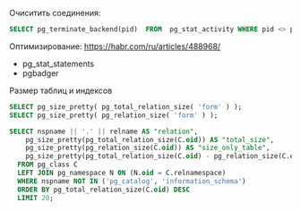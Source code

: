 Очиситить соединения:
``` sql
SELECT pg_terminate_backend(pid)  FROM  pg_stat_activity WHERE pid <> pg_backend_pid() AND datname = 'CloudBack';
```
Оптимизирование:
https://habr.com/ru/articles/488968/  
 - pg_stat_statements  
 - pgbadger

Размер таблиц и индексов

``` sql
SELECT pg_size_pretty( pg_total_relation_size( 'form' ) ); 
SELECT pg_size_pretty( pg_relation_size( 'form' ) );

SELECT nspname || '.' || relname AS "relation",
    pg_size_pretty(pg_total_relation_size(C.oid)) AS "total_size",
	pg_size_pretty(pg_relation_size(C.oid)) AS "size_only_table",
	pg_size_pretty(pg_total_relation_size(C.oid) - pg_relation_size(C.oid)) AS "size_index"
  FROM pg_class C
  LEFT JOIN pg_namespace N ON (N.oid = C.relnamespace)
  WHERE nspname NOT IN ('pg_catalog', 'information_schema')
  ORDER BY pg_total_relation_size(C.oid) DESC
  LIMIT 20;
  ```
  
